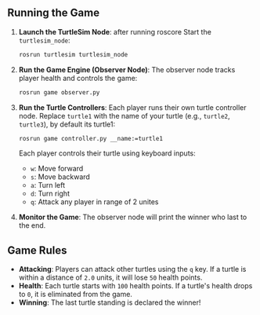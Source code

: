 ## Running the Game

1. **Launch the TurtleSim Node**:
after running roscore
   Start the `turtlesim_node`:
   ```bash
   rosrun turtlesim turtlesim_node
   ```

2. **Run the Game Engine (Observer Node)**:
   The observer node tracks player health and controls the game:
   ```bash
   rosrun game observer.py
   ```

3. **Run the Turtle Controllers**:
   Each player runs their own turtle controller node. Replace `turtle1` with the name of your turtle (e.g., `turtle2`, `turtle3`), by default its turtle1:
   ```bash
   rosrun game controller.py __name:=turtle1
   ```

   Each player controls their turtle using keyboard inputs:
   - `w`: Move forward
   - `s`: Move backward
   - `a`: Turn left
   - `d`: Turn right
   - `q`: Attack any player in range of 2 unites

4. **Monitor the Game**:
   The observer node will print the winner who last to the end.

## Game Rules

- **Attacking**: Players can attack other turtles using the `q` key. If a turtle is within a distance of `2.0` units, it will lose `50` health points.
- **Health**: Each turtle starts with `100` health points. If a turtle's health drops to `0`, it is eliminated from the game.
- **Winning**: The last turtle standing is declared the winner!
